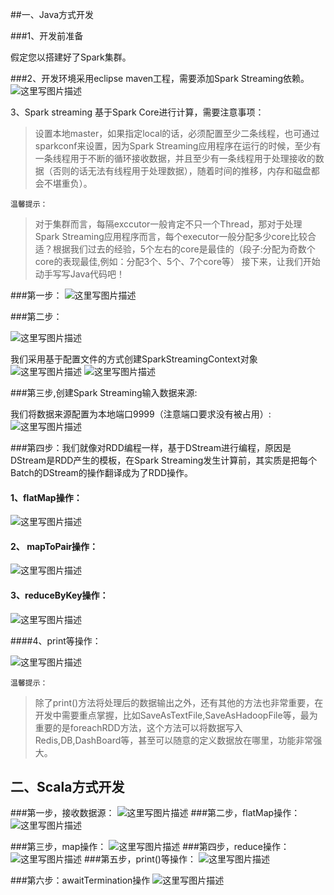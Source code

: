 ##一、Java方式开发

###1、开发前准备

假定您以搭建好了Spark集群。

###2、开发环境采用eclipse maven工程，需要添加Spark Streaming依赖。
![这里写图片描述](http://img.blog.csdn.net/20160421180540740)

3、Spark streaming 基于Spark Core进行计算，需要注意事项：

> 设置本地master，如果指定local的话，必须配置至少二条线程，也可通过sparkconf来设置，因为Spark Streaming应用程序在运行的时候，至少有一条线程用于不断的循环接收数据，并且至少有一条线程用于处理接收的数据（否则的话无法有线程用于处理数据），随着时间的推移，内存和磁盘都会不堪重负）。

	温馨提示：
	
>对于集群而言，每隔exccutor一般肯定不只一个Thread，那对于处理Spark Streaming应用程序而言，每个executor一般分配多少core比较合适？根据我们过去的经验，5个左右的core是最佳的（段子:分配为奇数个core的表现最佳,例如：分配3个、5个、7个core等）
接下来，让我们开始动手写写Java代码吧！

###第一步：
![这里写图片描述](http://img.blog.csdn.net/20160421181437526)

###第二步：

![这里写图片描述](http://img.blog.csdn.net/20160421181459698)

我们采用基于配置文件的方式创建SparkStreamingContext对象
![这里写图片描述](http://img.blog.csdn.net/20160421181522042)
![这里写图片描述](http://img.blog.csdn.net/20160421181549001)

###第三步,创建Spark Streaming输入数据来源:

我们将数据来源配置为本地端口9999（注意端口要求没有被占用）:
![这里写图片描述](http://img.blog.csdn.net/20160421181632143)

###第四步：我们就像对RDD编程一样，基于DStream进行编程，原因是DStream是RDD产生的模板，在Spark Streaming发生计算前，其实质是把每个Batch的DStream的操作翻译成为了RDD操作。
#### 1、flatMap操作：
![这里写图片描述](http://img.blog.csdn.net/20160421181703675)

#### 2、 mapToPair操作：
![这里写图片描述](http://img.blog.csdn.net/20160421181731394)

#### 3、reduceByKey操作：
![这里写图片描述](http://img.blog.csdn.net/20160421181840465)

####4、print等操作：

![这里写图片描述](http://img.blog.csdn.net/20160421181919755)

	温馨提示：
	
>除了print()方法将处理后的数据输出之外，还有其他的方法也非常重要，在开发中需要重点掌握，比如SaveAsTextFile,SaveAsHadoopFile等，最为重要的是foreachRDD方法，这个方法可以将数据写入Redis,DB,DashBoard等，甚至可以随意的定义数据放在哪里，功能非常强大。

## 二、Scala方式开发

###第一步，接收数据源：
![这里写图片描述](http://img.blog.csdn.net/20160421182105867)
###第二步，flatMap操作：
![这里写图片描述](http://img.blog.csdn.net/20160421182126107)

###第三步，map操作：
![这里写图片描述](http://img.blog.csdn.net/20160421182154138)
###第四步，reduce操作：
![这里写图片描述](http://img.blog.csdn.net/20160421182214166)
###第五步，print()等操作：
![这里写图片描述](http://img.blog.csdn.net/20160421182241916)

###第六步：awaitTermination操作
![这里写图片描述](http://img.blog.csdn.net/20160421182307636)